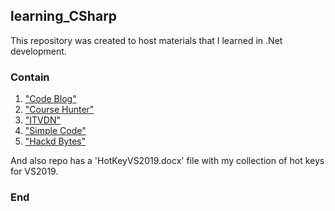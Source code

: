 ## learning_CSharp ##
This repository was created to host materials that I learned in .Net development.
### Contain ###
1. ["Code Blog"](https://www.youtube.com/user/admshwan)
3. ["Course Hunter"](https://coursehunter.net/course/programmirovanie-na-c-ot-novichka-do-specialista)
4. ["ITVDN"](https://www.youtube.com/user/CBSystematicsTV)
5. ["Simple Code"](https://www.youtube.com/channel/UCtLKO1Cb2GVNrbU7Fi0pM0w)
6. ["Hackd Bytes"](https://www.youtube.com/channel/UCrNcmuy-uMaVBzLDesfzXDg)

And also repo has a 'HotKeyVS2019.docx' file with my collection of hot keys for VS2019.

### End ###

